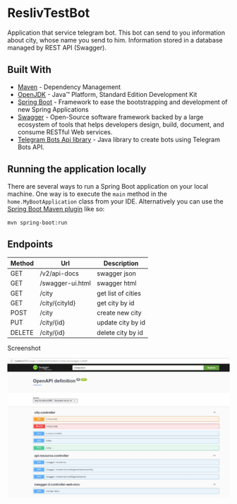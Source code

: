 # ReslivTestBot
Application that service telegram bot. This bot can send to you information about city, whose name you send to him. Information stored in a database managed by REST API (Swagger).
## Built With
* 	[Maven](https://maven.apache.org/) - Dependency Management
* 	[OpenJDK](http://jdk.java.net/archive/) - Java™ Platform, Standard Edition Development Kit 
* 	[Spring Boot](https://spring.io/projects/spring-boot) - Framework to ease the bootstrapping and development of new Spring Applications
* 	[Swagger](https://swagger.io/) - Open-Source software framework backed by a large ecosystem of tools that helps developers design, build, document, and consume RESTful Web services.
* 	[Telegram Bots Api library](https://github.com/rubenlagus/TelegramBots) - Java library to create bots using Telegram Bots API.
## Running the application locally
There are several ways to run a Spring Boot application on your local machine. One way is to execute the `main` method in the `home.MyBootApplication` class from your IDE.
Alternatively you can use the [Spring Boot Maven plugin](https://docs.spring.io/spring-boot/docs/current/reference/html/build-tool-plugins-maven-plugin.html) like so:

```shell
mvn spring-boot:run
```
## Endpoints

|Method| 	Url		     | 	Description     |
|------| ----------- | -----------------|
|GET|/v2/api-docs    | 	swagger json    |
|GET|/swagger-ui.html| 	swagger html    |
|GET|/city         	| get list of cities|
|GET|/city/{cityId} | get city by id    |
|POST|/city         | create new city   |
|PUT|/city/{id}     | update city by id |
|DELETE|/city/{id}  | delete city by id |

Screenshot

![List APIs](image/list.JPG "List API")
